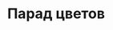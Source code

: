 ---
title: 'Парад цветов'
titleEnglish: 'A flower parade'
# dateStart: 2020
dateEnd: 2016
images: ['парад_цветов.jpg']
extra: 'бумага, сухая пастель'
size: 'А3'
display: false
# text: ''
---